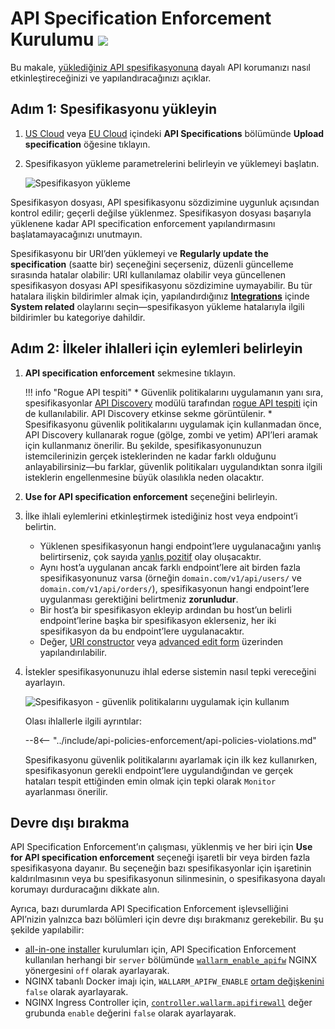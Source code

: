 [waf-mode-instr]:   ../admin-en/configure-wallarm-mode.md

# API Specification Enforcement Kurulumu <a href="../../about-wallarm/subscription-plans/#core-subscription-plans"><img src="../../images/api-security-tag.svg" style="border: none;"></a>

Bu makale, [yüklediğiniz API spesifikasyonuna](overview.md) dayalı API korumanızı nasıl etkinleştireceğinizi ve yapılandıracağınızı açıklar.

## Adım 1: Spesifikasyonu yükleyin

1. [US Cloud](https://us1.my.wallarm.com/api-specifications/) veya [EU Cloud](https://my.wallarm.com/api-specifications/) içindeki **API Specifications** bölümünde **Upload specification** öğesine tıklayın.
1. Spesifikasyon yükleme parametrelerini belirleyin ve yüklemeyi başlatın.

    ![Spesifikasyon yükleme](../images/api-specification-enforcement/specificaton-upload.png)

Spesifikasyon dosyası, API spesifikasyonu sözdizimine uygunluk açısından kontrol edilir; geçerli değilse yüklenmez. Spesifikasyon dosyası başarıyla yüklenene kadar API specification enforcement yapılandırmasını başlatamayacağınızı unutmayın.

Spesifikasyonu bir URI’den yüklemeyi ve **Regularly update the specification** (saatte bir) seçeneğini seçerseniz, düzenli güncelleme sırasında hatalar olabilir: URI kullanılamaz olabilir veya güncellenen spesifikasyon dosyası API spesifikasyonu sözdizimine uymayabilir. Bu tür hatalara ilişkin bildirimler almak için, yapılandırdığınız [**Integrations**](../user-guides/settings/integrations/integrations-intro.md) içinde **System related** olaylarını seçin—spesifikasyon yükleme hatalarıyla ilgili bildirimler bu kategoriye dahildir.

## Adım 2: İlkeler ihlalleri için eylemleri belirleyin

1. **API specification enforcement** sekmesine tıklayın.

    !!! info "Rogue API tespiti"
        * Güvenlik politikalarını uygulamanın yanı sıra, spesifikasyonlar [API Discovery](../api-discovery/overview.md) modülü tarafından [rogue API tespiti](../api-discovery/rogue-api.md) için de kullanılabilir. API Discovery etkinse sekme görüntülenir.
        * Spesifikasyonu güvenlik politikalarını uygulamak için kullanmadan önce, API Discovery kullanarak rogue (gölge, zombi ve yetim) API’leri aramak için kullanmanız önerilir. Bu şekilde, spesifikasyonunuzun istemcilerinizin gerçek isteklerinden ne kadar farklı olduğunu anlayabilirsiniz—bu farklar, güvenlik politikaları uygulandıktan sonra ilgili isteklerin engellenmesine büyük olasılıkla neden olacaktır.

1. **Use for API specification enforcement** seçeneğini belirleyin.
1. İlke ihlali eylemlerini etkinleştirmek istediğiniz host veya endpoint’i belirtin.

    * Yüklenen spesifikasyonun hangi endpoint’lere uygulanacağını yanlış belirtirseniz, çok sayıda [yanlış pozitif](../about-wallarm/protecting-against-attacks.md#false-positives) olay oluşacaktır.
    * Aynı host’a uygulanan ancak farklı endpoint’lere ait birden fazla spesifikasyonunuz varsa (örneğin `domain.com/v1/api/users/` ve `domain.com/v1/api/orders/`), spesifikasyonun hangi endpoint’lere uygulanması gerektiğini belirtmeniz **zorunludur**.
    * Bir host’a bir spesifikasyon ekleyip ardından bu host’un belirli endpoint’lerine başka bir spesifikasyon eklerseniz, her iki spesifikasyon da bu endpoint’lere uygulanacaktır.
    * Değer, [URI constructor](../user-guides/rules/rules.md#uri-constructor) veya [advanced edit form](../user-guides/rules/rules.md#advanced-edit-form) üzerinden yapılandırılabilir.

1. İstekler spesifikasyonunuzu ihlal ederse sistemin nasıl tepki vereceğini ayarlayın.

    ![Spesifikasyon - güvenlik politikalarını uygulamak için kullanım](../images/api-specification-enforcement/specification-use-for-api-policies-enforcement.png)

    Olası ihlallerle ilgili ayrıntılar:

    --8<-- "../include/api-policies-enforcement/api-policies-violations.md"

    Spesifikasyonu güvenlik politikalarını ayarlamak için ilk kez kullanırken, spesifikasyonun gerekli endpoint’lere uygulandığından ve gerçek hataları tespit ettiğinden emin olmak için tepki olarak `Monitor` ayarlanması önerilir.

## Devre dışı bırakma

API Specification Enforcement’ın çalışması, yüklenmiş ve her biri için **Use for API specification enforcement** seçeneği işaretli bir veya birden fazla spesifikasyona dayanır. Bu seçeneğin bazı spesifikasyonlar için işaretinin kaldırılmasının veya bu spesifikasyonun silinmesinin, o spesifikasyona dayalı korumayı durduracağını dikkate alın.

Ayrıca, bazı durumlarda API Specification Enforcement işlevselliğini API’nizin yalnızca bazı bölümleri için devre dışı bırakmanız gerekebilir. Bu şu şekilde yapılabilir:

* [all-in-one installer](../installation/nginx/all-in-one.md) kurulumları için, API Specification Enforcement kullanılan herhangi bir `server` bölümünde [`wallarm_enable_apifw`](../admin-en/configure-parameters-en.md#wallarm_enable_apifw) NGINX yönergesini `off` olarak ayarlayarak.
* NGINX tabanlı Docker imajı için, `WALLARM_APIFW_ENABLE` [ortam değişkenini](../admin-en/installation-docker-en.md#run-the-container-passing-the-environment-variables) `false` olarak ayarlayarak.
* NGINX Ingress Controller için, [`controller.wallarm.apifirewall`](../admin-en/configure-kubernetes-en.md#controllerwallarmapifirewall) değer grubunda `enable` değerini `false` olarak ayarlayarak.